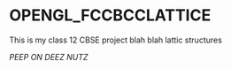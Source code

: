 # OPENGL_FCCBCCLATTICE
 
This is my class 12 CBSE project blah blah lattic structures


*PEEP ON DEEZ NUTZ*